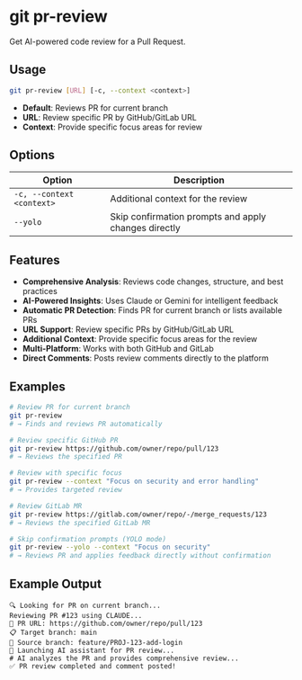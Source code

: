 # git pr-review

Get AI-powered code review for a Pull Request.

## Usage

```bash
git pr-review [URL] [-c, --context <context>]
```

- **Default**: Reviews PR for current branch
- **URL**: Review specific PR by GitHub/GitLab URL
- **Context**: Provide specific focus areas for review

## Options

| Option                    | Description                                          |
| ------------------------- | ---------------------------------------------------- |
| `-c, --context <context>` | Additional context for the review                    |
| `--yolo`                  | Skip confirmation prompts and apply changes directly |

## Features

- **Comprehensive Analysis**: Reviews code changes, structure, and best practices
- **AI-Powered Insights**: Uses Claude or Gemini for intelligent feedback
- **Automatic PR Detection**: Finds PR for current branch or lists available PRs
- **URL Support**: Review specific PRs by GitHub/GitLab URL
- **Additional Context**: Provide specific focus areas for the review
- **Multi-Platform**: Works with both GitHub and GitLab
- **Direct Comments**: Posts review comments directly to the platform

## Examples

```bash
# Review PR for current branch
git pr-review
# → Finds and reviews PR automatically

# Review specific GitHub PR
git pr-review https://github.com/owner/repo/pull/123
# → Reviews the specified PR

# Review with specific focus
git pr-review --context "Focus on security and error handling"
# → Provides targeted review

# Review GitLab MR
git pr-review https://gitlab.com/owner/repo/-/merge_requests/123
# → Reviews the specified GitLab MR

# Skip confirmation prompts (YOLO mode)
git pr-review --yolo --context "Focus on security"
# → Reviews PR and applies feedback directly without confirmation
```

## Example Output

```
🔍 Looking for PR on current branch...
Reviewing PR #123 using CLAUDE...
🔗 PR URL: https://github.com/owner/repo/pull/123
📋 Target branch: main
🌿 Source branch: feature/PROJ-123-add-login
🤖 Launching AI assistant for PR review...
# AI analyzes the PR and provides comprehensive review...
✅ PR review completed and comment posted!
```
